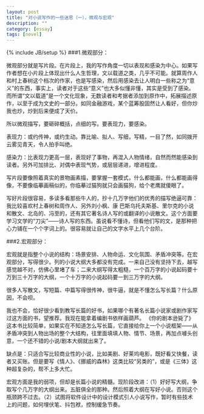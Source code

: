 ```yaml
---
layout: post
title: "对小说写作的一些迷思（一），微观与宏观"
description: ""
category: [essay]
tags: [novel]
---
```

{% include JB/setup %}
###1.微观部分：

微观部分就是写片段。在片段上，我的写作角度一切以表现和感染为中心。如果写作者想在小片段上体现出什么人生哲理，文以载道之类，几乎不可能。就算周作人和村上春树这个档次的作家，也是写感染，然后用感染去让人明白一些称之为“意义”的东西，事实上，读者对于这些“意义”也大多似懂非懂，其实是受到了感染。而所谓“文以载道”是一个文化现象，无数读者和考据者添加到原作中，拓展描述原作，以至于成为文史的一部分。如同金融游戏，某个蓝筹股固然让人看好，但你炒我也炒，炒到后来便成了天价。

所以微观描写，要砸碎概括，点细的写。要表现力，要感染。

表现力：或约传神，或约生动。靠比喻、拟人、写细，写精，一目了然，如同拨开云雾见青天，令人拍手叫绝。

感染力：比表现力更高一层，表现好了事物，再混入人物情绪，自然而然能感染到读者。另外可加排比、对偶中表现气势，或层层递进，增进程度。

写片段要像照着真实的景物画素描，要掌握一套模式，什么都能画，什么都能画得像，不要像临摹画稿似的，你临摹过猫狗就只会画猫狗，给个老鹰就傻眼了。

写好片段很容易，多读多看那些牛人的，抄十几万字他们的优秀的描写绝逼可靠：我比较喜欢村上春树和周作人、另外刘小枫、康 巴斯乌托夫斯基、里尔克的小说和散文、北岛的、冯至的，还有其它著名诗人写的或翻译的小说散文。这个方面要学习文学的“刀尖”——诗人写的东西。虽说看不懂诗，但看他们写的文，是那种把心力铺在一个个字词上的。很容易就让自己的文字水平上几个台阶。

###2.宏观部分：

宏观就是指整个小说的结构：场景安排、人物命运、文化氛围、矛盾冲突等。在宏观部分，写得很少。列的小说大纲大多都没有完成。一来自己没有坚持下去，越写感觉越不对，仿佛心里堵了车；二来大纲写得太粗糙，一个百万字的小说起码要十万到三十万字的大纲，一个十万字的小说起码要一到三万字的大纲。

很多人写散文，写短篇、中篇写得很传神，很牛逼，就是不懂怎么写长篇？什么原因，不会呗。

我也不会，恰好很少看到教写长篇的好书，如果哪个有著名长篇小说家或剧作家写过这方面的书，望推荐。我现在能拿着编剧书依样画葫芦。 《你的剧本逊毙了》这本书比较简单，如果实在不知道怎么写长篇，它直接给你上一个小说框架——从矛盾冲突到人物出场的整个大结构，往里面填填人物、情节、场景，再加点噱头创意，一个还不错的小说/剧本大纲就出来了。

缺点是：只适合写比较商业性的小说，比如美剧、好莱坞电影，既好看又快餐，读者又买账。但是要写《情人》、《挪威的森林》这类比较“另类的”，或是《三体》这种超复杂的，帮不上多大忙。

宏观方面是我的弱项，但却是长篇小说的精髓。现阶段改进：（1）好好写大纲，争取写个几万字的大纲出来。五脏俱全的那种。然后照着大纲在写好小说。否则这个瓶颈跨不过去。（2）试图将软件设计中的设计模式引人小说写作，暂时有些技术上的问题，如何埋伏笔、抖包袱，控制缓急节奏。
